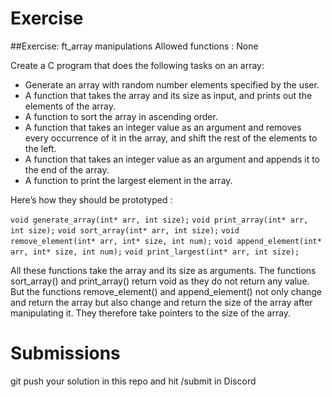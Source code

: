 # Exercise

##Exercise: ft_array manipulations
Allowed functions : None

Create a C program that does the following tasks on an array:

- Generate an array with random number elements specified by the user.
- A function that takes the array and its size as input, and prints out the elements of the array.
- A function to sort the array in ascending order.
- A function that takes an integer value as an argument and removes every occurrence of it in the array, and shift the rest of the elements to the left.
- A function that takes an integer value as an argument and appends it to the end of the array.
- A function to print the largest element in the array.

Here’s how they should be prototyped :

`void generate_array(int* arr, int size);`
`void print_array(int* arr, int size);`
`void sort_array(int* arr, int size);`
`void remove_element(int* arr, int* size, int num);`
`void append_element(int* arr, int* size, int num);`
`void print_largest(int* arr, int size);`

All these functions take the array and its size as arguments. The functions sort_array() and print_array() return void as they do not return any value. But the functions remove_element() and append_element() not only change and return the array but also change and return the size of the array after manipulating it. They therefore take pointers to the size of the array.
# Submissions 
 git push your solution in this repo and hit /submit in Discord